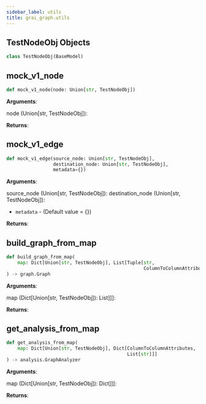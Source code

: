 ```yaml
---
sidebar_label: utils
title: grai_graph.utils
---
```


## TestNodeObj Objects

```python
class TestNodeObj(BaseModel)
```



## mock\_v1\_node

```python
def mock_v1_node(node: Union[str, TestNodeObj])
```

**Arguments**:

  node (Union[str, TestNodeObj]):


**Returns**:



## mock\_v1\_edge

```python
def mock_v1_edge(source_node: Union[str, TestNodeObj],
                 destination_node: Union[str, TestNodeObj],
                 metadata={})
```

**Arguments**:

  source_node (Union[str, TestNodeObj]):
  destination_node (Union[str, TestNodeObj]):
- `metadata` - (Default value = {})


**Returns**:



## build\_graph\_from\_map

```python
def build_graph_from_map(
    map: Dict[Union[str, TestNodeObj], List[Tuple[str,
                                                  ColumnToColumnAttributes]]]
) -> graph.Graph
```

**Arguments**:

  map (Dict[Union[str, TestNodeObj]):
  List]]]:


**Returns**:



## get\_analysis\_from\_map

```python
def get_analysis_from_map(
    map: Dict[Union[str, TestNodeObj], Dict[ColumnToColumnAttributes,
                                            List[str]]]
) -> analysis.GraphAnalyzer
```

**Arguments**:

  map (Dict[Union[str, TestNodeObj]):
  Dict]]]:


**Returns**:
